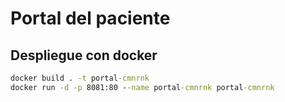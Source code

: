 # Portal del paciente

## Despliegue con docker

 ~~~cmd
 docker build . -t portal-cmnrnk  
 docker run -d -p 8081:80 --name portal-cmnrnk portal-cmnrnk
 ~~~
